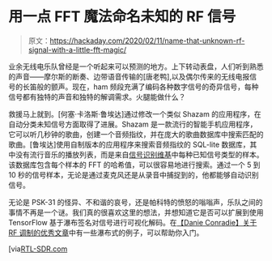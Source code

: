 # 用一点 FFT 魔法命名未知的 RF 信号

> 原文：<https://hackaday.com/2020/02/11/name-that-unknown-rf-signal-with-a-little-fft-magic/>

业余无线电乐队曾经是一个听起来可以预测的地方。上下转动表盘，人们听到熟悉的声音——摩尔斯的断奏、边带语音传输的[唐老鸭],以及偶尔传来的无线电报信号的长笛般的颤声。现在，ham 频段充满了编码各种数字信号的奇异信号，每种信号都有独特的声音和独特的解调需求。火腿能做什么？

救援马上就到。[何塞·卡洛斯·鲁埃达]通过修改一个类似 Shazam 的应用程序，在自动分类未知信号方面取得了进展。Shazam 是一款流行的智能手机应用程序，它可以听几秒钟的歌曲，创建一个音频指纹，并在庞大的歌曲数据库中搜索匹配的歌曲。[鲁埃达]使用自制版本的应用程序来搜索音频指纹的 SQL-lite 数据库，其中没有流行音乐的播放列表，而是来自[信号识别维基](https://www.sigidwiki.com/wiki/Database)中每种已知信号类型的样本。该数据库包含每个样本的 FFT 的哈希值，可以很容易地进行搜索。通过一个 5 到 10 秒的信号样本，无论是通过麦克风还是从录音中捕捉到的，他都能够自动识别信号。

无论是 PSK-31 的怪异、不和谐的哀号，还是帕科特的愤怒的嗡嗡声，乐队之间的事情不再是一个谜。我们真的很喜欢这里的想法，并想知道它是否可以扩展到使用 TensorFlow 基于瀑布签名对信号进行可视化解码。在[【Danie Conradie】关于 RF 调制的优秀文章](https://hackaday.com/2020/01/28/rf-modulation-crash-course-for-hackers/)中有一些瀑布式的例子，可以帮助你入门。

[via[RTL-SDR.com](https://www.rtl-sdr.com/shazam-style-automatic-signal-identification-via-the-sigidwiki-database/)